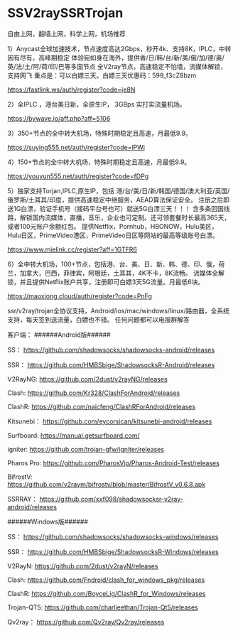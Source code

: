 # SSV2raySSRTrojan

自由上网，翻墙上网，科学上网，机场推荐

1）Anycast全球加速技术，节点速度高达2Gbps，秒开4k、支持8K，IPLC，中转因有尽有，高峰期稳定
体验宛如身在海外，提供香/日/韩/台/新/美/俄/加/德/奥/英/法/土/阿/荷/印/巴等多国节点
全V2ray节点，高速稳定不怕墙，流媒体解锁，支持网飞
重点是：可以白嫖三天。白嫖三天优惠码：599_f3cZ8bzm

https://fastlink.ws/auth/register?code=je8N


2）全IPLC ，港台美日新，全原生IP， 3GBps 实打实流量机场。

https://bywave.io/aff.php?aff=5106


3）350+节点的全中转大机场，特殊时期稳定且高速，月最低9.9。

https://suying555.net/auth/register?code=lPWj


4）150+节点的全中转大机场，特殊时期稳定且高速，月最低9.9。

https://youyun555.net/auth/register?code=fDPg


5）独家支持Torjan,IPLC,原生IP，包括 港/台/美/日/新/韩国/德国/澳大利亚/英国/俄罗斯/土耳其/印度，提供高速稳定中继服务，AEAD算法保证安全。 
注册之后即送1G白漂，验证手机号（接码平台号也可）就送5G白漂三天！！！
含多条回国线路，解锁国内流媒体，直播，音乐，企业也可定制。还可领套餐时长最高365天，或者100元账户余额红包。 
提供Netflix，Pornhub，HBONOW，Hulu美区，Hulu日区，PrimeVideo港区，PrimeVideo日区等网站的最高等级账号白漂。

https://www.mielink.cc/register?aff=1GTFR6


6）全中转大机场，100+节点，包括港、台、美、日、新、韩、德、印、俄，荷兰，加拿大，巴西，菲律宾，阿根廷，土耳其，4K不卡，8K流畅。 流媒体全解锁，并且提供Netflix账户共享，注册即可白嫖3天5G流量。月最低6块。

https://maoxiong.cloud/auth/register?code=PnFg


ssr/v2ray/trojan全协议支持，Android/ios/mac/windows/linux/路由器，全系统支持，每天签到送流量，白嫖也不错。
任何问题都可以电报群解答

客户端：
######Android版######

SS：
https://github.com/shadowsocks/shadowsocks-android/releases

SSR：
https://github.com/HMBSbige/ShadowsocksR-Android/releases

V2RayNG:
https://github.com/2dust/v2rayNG/releases

Clash:
https://github.com/Kr328/ClashForAndroid/releases

ClashR:
https://github.com/naicfeng/ClashRForAndroid/releases

Kitsunebi：
https://github.com/eycorsican/kitsunebi-android/releases

Surfboard:
https://manual.getsurfboard.com/

igniter:
https://github.com/trojan-gfw/igniter/releases

Pharos Pro:
https://github.com/PharosVip/Pharos-Android-Test/releases

BifrostV:
https://github.com/v2raym/bifrostv/blob/master/BifrostV_v0.6.8.apk

SSRRAY：
https://github.com/xxf098/shadowsocksr-v2ray-android/releases


######Windows版######

SS：
https://github.com/shadowsocks/shadowsocks-windows/releases

SSR：
https://github.com/HMBSbige/ShadowsocksR-Windows/releases

V2RayN:
https://github.com/2dust/v2rayN/releases

Clash:
https://github.com/Fndroid/clash_for_windows_pkg/releases

ClashR:
https://github.com/BoyceLig/ClashR_for_Windows/releases

Trojan-QT5:
https://github.com/charlieethan/Trojan-Qt5/releases

Qv2ray：
https://github.com/Qv2ray/Qv2ray/releases
